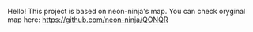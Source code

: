 Hello!
This project is based on neon-ninja's map. 
You can check oryginal map here: https://github.com/neon-ninja/QONQR

